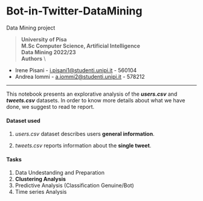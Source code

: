 # Bot-in-Twitter-DataMining
Data Mining project

> **University of Pisa** \
> **M.Sc Computer Science, Artificial Intelligence** \
> **Data Mining 2022/23** \
> **Authors** \
* Irene Pisani - i.pisani1@studenti.unipi.it - 560104 
* Andrea Iommi - a.iommi2@studenti.unipi.it  - 578212

---
This notebook presents an explorative analysis of the ***users.csv*** and ***tweets.csv*** datasets. In order to know more details about what we have done, we suggest to read te report.

#### Dataset used
1. *users.csv* dataset describes users **general information**.

2. *tweets.csv* reports information about the **single tweet**.

#### Tasks

1. Data Undestanding and Preparation
2. **Clustering Analysis**
3. Predictive Analysis (Classification Genuine/Bot)
4. Time series Analysis
